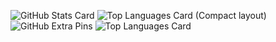 ![GitHub Stats Card](https://github-readme-stats.vercel.app/api?username=kazuminn)
![Top Languages Card (Compact layout)](https://github-readme-stats.vercel.app/api/top-langs/?username=kazuminn&layout=compact)
![GitHub Extra Pins](https://github-readme-stats.vercel.app/api/pin/?username=kazuminn&repo=homebridge-switchbot-for-mac)
![Top Languages Card](https://github-readme-stats.vercel.app/api/top-langs/?username=kazuminn)
